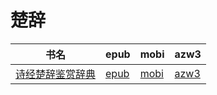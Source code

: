# 楚辞

| 书名 | epub | mobi | azw3 |
| --- | --- | --- | --- |
| [诗经楚辞鉴赏辞典](http://ct.dalanmei.com/f/31084289-571838039-3f231f) | [epub](http://ct.dalanmei.com/f/31084289-571838039-3f231f) | [mobi](http://ct.dalanmei.com/f/31084289-571549904-a90646) | [azw3](http://ct.dalanmei.com/f/31084289-572065921-ff1bbb) |
